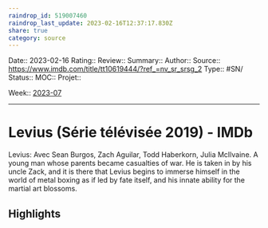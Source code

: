 ```yaml
---
raindrop_id: 519007460
raindrop_last_update: 2023-02-16T12:37:17.830Z
share: true
category: source
---
```


Date:: 2023-02-16
Rating::
Review:: 
Summary:: 
Author::
Source:: https://www.imdb.com/title/tt10619444/?ref_=nv_sr_srsg_2
Type:: #SN/
Status:: 
MOC::
Projet:: 

Week:: [2023-07](2023-07.md)

***
# Levius (Série télévisée 2019) - IMDb

Levius: Avec Sean Burgos, Zach Aguilar, Todd Haberkorn, Julia McIlvaine. A young man whose parents became casualties of war. He is taken in by his uncle Zack, and it is there that Levius begins to immerse himself in the world of metal boxing as if led by fate itself, and his innate ability for the martial art blossoms.

## Highlights

